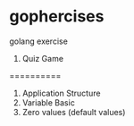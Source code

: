 # gophercises
golang exercise

1. Quiz Game

==========

1. Application Structure
2. Variable Basic
3. Zero values (default values)
